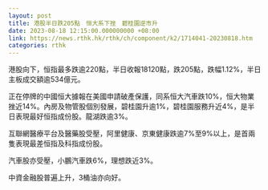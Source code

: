 ```yaml
---
layout: post
title: 港股半日跌205點　恒大系下挫　碧桂園逆市升
date: 2023-08-18 12:15:00.000000000 +08:00
link: https://news.rthk.hk/rthk/ch/component/k2/1714041-20230818.htm
categories: rthk
---
```


港股向下，恒指最多跌逾220點，半日收報18120點，跌205點，跌幅1.12%，半日主板成交額逾534億元。

正在停牌的中國恒大據報在美國申請破產保護，同系恒大汽車跌10%，恒大物業挫近14%。內房及物管股個別發展，碧桂園升逾1%，碧桂園服務升近4%，是半日表現最好恒指成份股。龍湖跌逾3%。

互聯網醫療平台及醫藥股受壓，阿里健康、京東健康跌逾7%至9%以上，是首兩隻表現最差恒指及科指成份股。

汽車股亦受壓，小鵬汽車跌6%，理想跌近3%。

中資金融股普遍上升，3桶油亦向好。
